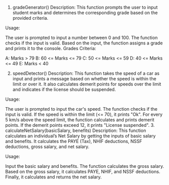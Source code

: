 

1. gradeGenerator()
Description:
This function prompts the user to input student marks and determines the corresponding grade based on the provided criteria.

Usage:

The user is prompted to input a number between 0 and 100.
The function checks if the input is valid.
Based on the input, the function assigns a grade and prints it to the console.
Grades Criteria:

A: Marks > 79
B: 60 <= Marks <= 79
C: 50 <= Marks <= 59
D: 40 <= Marks <= 49
E: Marks < 40

2. speedDetector()
Description:
This function takes the speed of a car as input and prints a message based on whether the speed is within the limit or over it. It also calculates demerit points for speeds over the limit and indicates if the license should be suspended.

Usage:

The user is prompted to input the car's speed.
The function checks if the input is valid.
If the speed is within the limit (<= 70), it prints "Ok".
For every 5 km/s above the speed limit, the function calculates and prints demerit points.
If the demerit points exceed 12, it prints "License suspended".
3. calculateNetSalary(basicSalary, benefits)
Description:
This function calculates an individual’s Net Salary by getting the inputs of basic salary and benefits. It calculates the PAYE (Tax), NHIF deductions, NSSF deductions, gross salary, and net salary.

Usage:

Input the basic salary and benefits.
The function calculates the gross salary.
Based on the gross salary, it calculates PAYE, NHIF, and NSSF deductions.
Finally, it calculates and returns the net salary.
